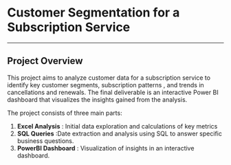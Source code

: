 # Customer Segmentation for a Subscription Service 
---
## Project Overview

This project aims to analyze customer data for a subscription service to identify key customer segments, subscription patterns , and trends in cancellations and renewals. The 
final deliverable is an interactive Power BI dashboard that visualizes the insights gained from the analysis.

The project consists of three main parts:
1. **Excel Analysis** : Initial data exploration and calculations of key metrics
2. **SQL Queries** :Date extraction and analysis using SQL to answer specific business questions.
3. **PowerBI Dashboard** : Visualization of insights in an interactive dashboard.
